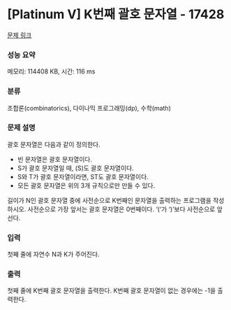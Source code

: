 # [Platinum V] K번째 괄호 문자열 - 17428 

[문제 링크](https://www.acmicpc.net/problem/17428) 

### 성능 요약

메모리: 114408 KB, 시간: 116 ms

### 분류

조합론(combinatorics), 다이나믹 프로그래밍(dp), 수학(math)

### 문제 설명

<p>괄호 문자열은 다음과 같이 정의한다.</p>

<ul>
	<li>빈 문자열은 괄호 문자열이다.</li>
	<li>S가 괄호 문자열일 때, (S)도 괄호 문자열이다.</li>
	<li>S와 T가 괄호 문자열이라면, ST도 괄호 문자열이다.</li>
	<li>모든 괄호 문자열은 위의 3개 규칙으로만 만들 수 있다.</li>
</ul>

<p>길이가 N인 괄호 문자열 중에 사전순으로 K번째인 문자열을 출력하는 프로그램을 작성하시오. 사전순으로 가장 앞서는 괄호 문자열은 0번째이다. ‘(‘가 ‘)’보다 사전순으로 앞선다.</p>

### 입력 

 <p>첫째 줄에 자연수 N과 K가 주어진다.</p>

### 출력 

 <p>첫째 줄에 K번째 괄호 문자열을 출력한다. K번째 괄호 문자열이 없는 경우에는 -1을 출력한다.</p>

